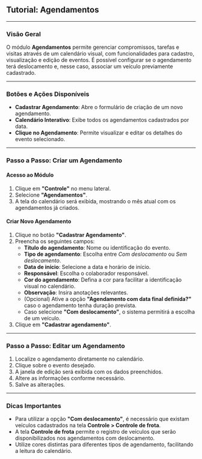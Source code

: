 ## Tutorial: Agendamentos 

---

### Visão Geral

O módulo **Agendamentos** permite gerenciar compromissos, tarefas e visitas através de um calendário visual, com funcionalidades para cadastro, visualização e edição de eventos. É possível configurar se o agendamento terá deslocamento e, nesse caso, associar um veículo previamente cadastrado.

---

### Botões e Ações Disponíveis

- **Cadastrar Agendamento**: Abre o formulário de criação de um novo agendamento.
- **Calendário Interativo**: Exibe todos os agendamentos cadastrados por data.
- **Clique no Agendamento**: Permite visualizar e editar os detalhes do evento selecionado.

---

### Passo a Passo: Criar um Agendamento

#### Acesso ao Módulo

1. Clique em **"Controle"** no menu lateral.
2. Selecione **"Agendamentos"**.
3. A tela do calendário será exibida, mostrando o mês atual com os agendamentos já criados.

#### Criar Novo Agendamento

1. Clique no botão **"Cadastrar Agendamento"**.
2. Preencha os seguintes campos:
   - **Título do agendamento**: Nome ou identificação do evento.
   - **Tipo de agendamento**: Escolha entre *Com deslocamento* ou *Sem deslocamento*.
   - **Data de início**: Selecione a data e horário de início.
   - **Responsável**: Escolha o colaborador responsável.
   - **Cor do agendamento**: Defina a cor para facilitar a identificação visual no calendário.
   - **Observação**: Insira anotações relevantes.
   - (Opcional) Ative a opção **"Agendamento com data final definida?"** caso o agendamento tenha duração prevista.
   - Caso selecione **"Com deslocamento"**, o sistema permitirá a escolha de um veículo.
3. Clique em **"Cadastrar agendamento"**.

---

### Passo a Passo: Editar um Agendamento

1. Localize o agendamento diretamente no calendário.
2. Clique sobre o evento desejado.
3. A janela de edição será exibida com os dados preenchidos.
4. Altere as informações conforme necessário.
5. Salve as alterações.

---

### Dicas Importantes

- Para utilizar a opção **"Com deslocamento"**, é necessário que existam veículos cadastrados na tela **Controle > Controle de frota**.
- A tela **Controle de frota** permite o registro de veículos que serão disponibilizados nos agendamentos com deslocamento.
- Utilize cores distintas para diferentes tipos de agendamento, facilitando a leitura do calendário.
